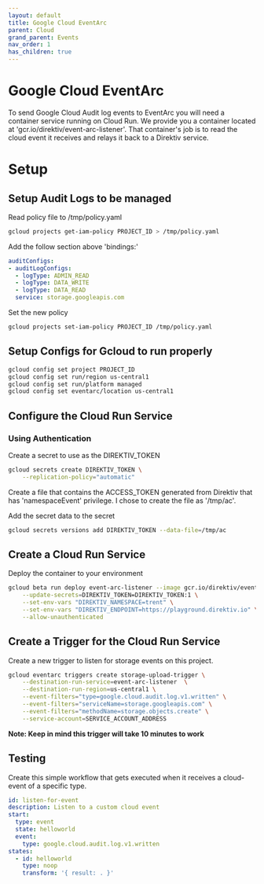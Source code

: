```yaml
---
layout: default
title: Google Cloud EventArc
parent: Cloud
grand_parent: Events
nav_order: 1
has_children: true
---
```


# Google Cloud EventArc

To send Google Cloud Audit log events to EventArc you will need a container service running on Cloud Run. We provide you a container located at 'gcr.io/direktiv/event-arc-listener'. That container's job is to read the cloud event it receives and relays it back to a Direktiv service.

# Setup

## Setup Audit Logs to be managed

Read policy file to /tmp/policy.yaml
```sh
gcloud projects get-iam-policy PROJECT_ID > /tmp/policy.yaml
```

Add the follow section above 'bindings:'

```yaml
auditConfigs:
- auditLogConfigs:
  - logType: ADMIN_READ
  - logType: DATA_WRITE
  - logType: DATA_READ
  service: storage.googleapis.com
```

Set the new policy

```sh
gcloud projects set-iam-policy PROJECT_ID /tmp/policy.yaml
```

## Setup Configs for Gcloud to run properly

```sh
gcloud config set project PROJECT_ID
gcloud config set run/region us-central1
gcloud config set run/platform managed
gcloud config set eventarc/location us-central1
```

## Configure the Cloud Run Service

### Using Authentication
Create a secret to use as the DIREKTIV_TOKEN 

```sh
gcloud secrets create DIREKTIV_TOKEN \
    --replication-policy="automatic"
```

Create a file that contains the ACCESS_TOKEN generated from Direktiv that has 'namespaceEvent' privilege. I chose to create the file as '/tmp/ac'.

Add the secret data to the secret
```sh
gcloud secrets versions add DIREKTIV_TOKEN --data-file=/tmp/ac
```

## Create a Cloud Run Service
Deploy the container to your environment

```sh
gcloud beta run deploy event-arc-listener --image gcr.io/direktiv/event-arc-listener \
    --update-secrets=DIREKTIV_TOKEN=DIREKTIV_TOKEN:1 \
    --set-env-vars "DIREKTIV_NAMESPACE=trent" \
    --set-env-vars "DIREKTIV_ENDPOINT=https://playground.direktiv.io" \
    --allow-unauthenticated
```

## Create a Trigger for the Cloud Run Service
Create a new trigger to listen for storage events on this project.
```sh
gcloud eventarc triggers create storage-upload-trigger \
    --destination-run-service=event-arc-listener  \
    --destination-run-region=us-central1 \
    --event-filters="type=google.cloud.audit.log.v1.written" \
    --event-filters="serviceName=storage.googleapis.com" \
    --event-filters="methodName=storage.objects.create" \
    --service-account=SERVICE_ACCOUNT_ADDRESS
```

**Note: Keep in mind this trigger will take 10 minutes to work**

## Testing

Create this simple workflow that gets executed when it receives a cloud-event of a specific type.

```yaml
id: listen-for-event
description: Listen to a custom cloud event
start:
  type: event
  state: helloworld
  event:
    type: google.cloud.audit.log.v1.written
states:
  - id: helloworld
    type: noop
    transform: '{ result: . }'
```

